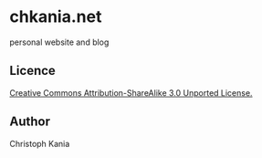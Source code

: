 chkania.net
===========
personal website and blog

Licence
-------
[ Creative Commons Attribution-ShareAlike 3.0 Unported License.](http://creativecommons.org/licenses/by-sa/3.0/)

Author
------
Christoph Kania
